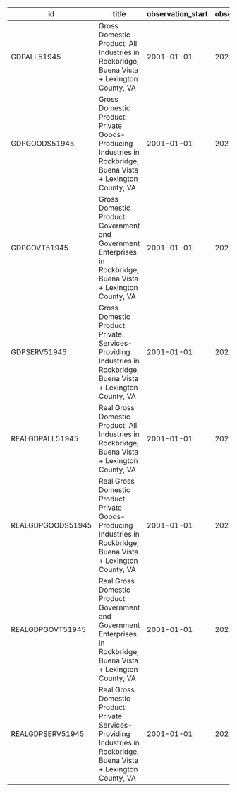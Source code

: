 | id                | title                                                                                                                | observation_start   | observation_end   |
|-------------------|----------------------------------------------------------------------------------------------------------------------|---------------------|-------------------|
| GDPALL51945       | Gross Domestic Product: All Industries in Rockbridge, Buena Vista + Lexington County, VA                             | 2001-01-01          | 2021-01-01        |
| GDPGOODS51945     | Gross Domestic Product: Private Goods-Producing Industries in Rockbridge, Buena Vista + Lexington County, VA         | 2001-01-01          | 2021-01-01        |
| GDPGOVT51945      | Gross Domestic Product: Government and Government Enterprises in Rockbridge, Buena Vista + Lexington County, VA      | 2001-01-01          | 2021-01-01        |
| GDPSERV51945      | Gross Domestic Product: Private Services-Providing Industries in Rockbridge, Buena Vista + Lexington County, VA      | 2001-01-01          | 2021-01-01        |
| REALGDPALL51945   | Real Gross Domestic Product: All Industries in Rockbridge, Buena Vista + Lexington County, VA                        | 2001-01-01          | 2021-01-01        |
| REALGDPGOODS51945 | Real Gross Domestic Product: Private Goods-Producing Industries in Rockbridge, Buena Vista + Lexington County, VA    | 2001-01-01          | 2021-01-01        |
| REALGDPGOVT51945  | Real Gross Domestic Product: Government and Government Enterprises in Rockbridge, Buena Vista + Lexington County, VA | 2001-01-01          | 2021-01-01        |
| REALGDPSERV51945  | Real Gross Domestic Product: Private Services-Providing Industries in Rockbridge, Buena Vista + Lexington County, VA | 2001-01-01          | 2021-01-01        |